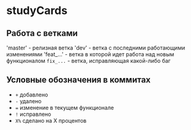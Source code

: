 # studyCards

## Работа с ветками
'master' - релизная ветка
'dev' - ветка с последними работающими изменениями
'feat_...' - ветка в которой идет работа над новым функционалом
`fix_...`  - ветка, исправляющая какой-либо баг 

## Условные обозначения в коммитах
- `+` добавлено
- `-` удалено
- `=` изменение в текущем функционале
- `!` исправлено
- `Х%` сделано на Х процентов

